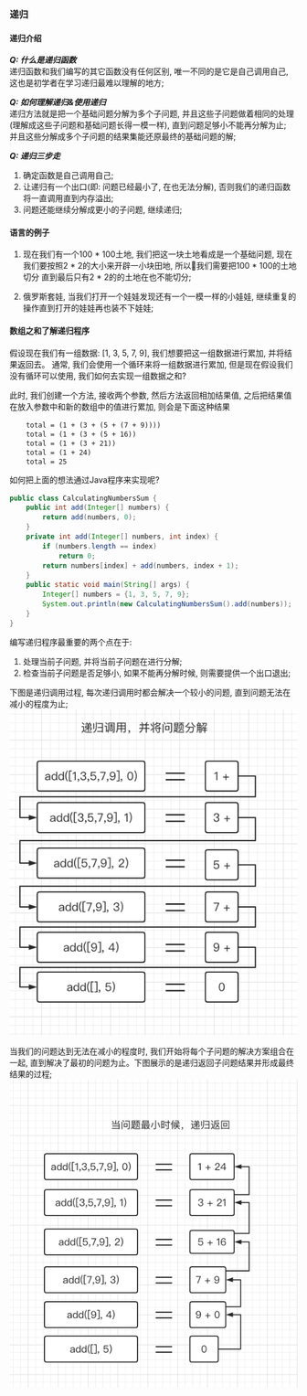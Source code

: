 ### 递归

#### 递归介绍

***Q: 什么是递归函数***  
递归函数和我们编写的其它函数没有任何区别, 唯一不同的是它是自己调用自己, 这也是初学者在学习递归最难以理解的地方;

***Q: 如何理解递归&使用递归***  
递归方法就是把一个基础问题分解为多个子问题, 并且这些子问题做着相同的处理(理解成这些子问题和基础问题长得一模一样), 直到问题足够小不能再分解为止;  
并且这些分解成多个子问题的结果集能还原最终的基础问题的解;

***Q: 递归三步走***  
1. 确定函数是自己调用自己;
2. 让递归有一个出口(即: 问题已经最小了, 在也无法分解), 否则我们的递归函数将一直调用直到内存溢出;
3. 问题还能继续分解成更小的子问题, 继续递归;

#### 语言的例子
1. 现在我们有一个100 * 100土地, 我们把这一块土地看成是一个基础问题, 现在我们要按照2 * 2的大小来开辟一小块田地, 所以我们需要把100 * 100的土地切分
直到最后只有2 * 2的的土地在也不能切分;

2. 俄罗斯套娃, 当我们打开一个娃娃发现还有一个一模一样的小娃娃, 继续重复的操作直到打开的娃娃再也装不下娃娃;

#### 数组之和了解递归程序

假设现在我们有一组数据: [1, 3, 5, 7, 9], 我们想要把这一组数据进行累加, 并将结果返回去。
通常, 我们会使用一个循环来将一组数据进行累加, 但是现在假设我们没有循环可以使用, 我们如何去实现一组数据之和?

此时, 我们创建一个方法, 接收两个参数, 然后方法返回相加结果值, 之后把结果值在放入参数中和新的数组中的值进行累加, 则会是下面这种结果

```text
    total = (1 + (3 + (5 + (7 + 9))))
    total = (1 + (3 + (5 + 16))
    total = (1 + (3 + 21))
    total = (1 + 24)
    total = 25
```

如何把上面的想法通过Java程序来实现呢?

```java
public class CalculatingNumbersSum {
    public int add(Integer[] numbers) {
        return add(numbers, 0);
    }
    private int add(Integer[] numbers, int index) {
        if (numbers.length == index)
            return 0;
        return numbers[index] + add(numbers, index + 1);
    }
    public static void main(String[] args) {
        Integer[] numbers = {1, 3, 5, 7, 9};
        System.out.println(new CalculatingNumbersSum().add(numbers));
    }
}
```
编写递归程序最重要的两个点在于:
1. 处理当前子问题, 并将当前子问题在进行分解;
2. 检查当前子问题是否足够小, 如果不能再分解时候, 则需要提供一个出口退出;


下图是递归调用过程, 每次递归调用时都会解决一个较小的问题, 直到问题无法在减小的程度为止;
![递归调用过程](https://github.com/basebase/document/blob/master/DataStructure/%E9%80%92%E5%BD%92/%E5%9B%BE%E7%89%87/%E9%80%92%E5%BD%92%E8%B0%83%E7%94%A8%E8%BF%87%E7%A8%8B.png?raw=true)

当我们的问题达到无法在减小的程度时, 我们开始将每个子问题的解决方案组合在一起, 直到解决了最初的问题为止。下图展示的是递归返回子问题结果并形成最终结果的过程;
![递归返回过程](https://github.com/basebase/document/blob/master/DataStructure/%E9%80%92%E5%BD%92/%E5%9B%BE%E7%89%87/%E9%80%92%E5%BD%92%E8%BF%94%E5%9B%9E%E8%BF%87%E7%A8%8B.png?raw=true)